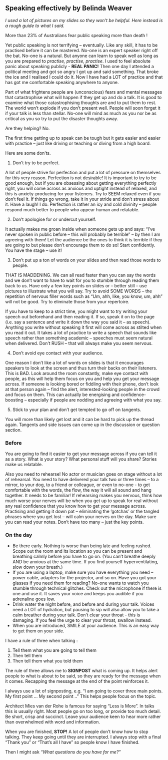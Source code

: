 ## Speaking effectively by Belinda Weaver

*I used a lot of pictures on my slides so they won't be helpful. Here  instead is a rough guide to what I said.*

More than 23% of Australians fear public speaking more than death ! 

Yet public speaking is not terrifying – eventually. Like any skill, it has to be practised before it can be mastered. 
No-one is an expert speaker right off the bat. No-one is a natural. But anyone can learn to speak well as long as you 
are prepared to *practise, practise, practise*. I used to feel absolute panic about speaking publicly - **REAL PANIC!** Then one
day I attended a political meeting and got so angry I got up and said something. That broke the ice and I realised I could do it.
Now I have had a LOT of practice and that has got me comfortable speaking anywhere to anyone.

Part of what frightens people are (unconscious) fears and mental messages that catastrophise what will happen if they get up and 
do a talk. It is good to examine what those catastrophising thoughts are and to put them to rest. The world won’t explode 
if you don’t present well. People will soon forget it if your talk is less than stellar. 
No-one will mind as much as you nor be as critical as you so try to put the disaster thoughts away. 

Are they helping? No. 

The first time getting up to speak can be tough but it gets easier and easier with practice – just like driving or 
teaching or diving from a high board.

Here are some don’ts. 

1) Don’t try to be perfect. 

A lot of people strive for perfection and put a lot of pressure on themselves for this very reason. Perfection is not desirable! It is important to try to be good enough, but if you are obsessing about getting everything perfectly right, you will come across as anxious and uptight instead of relaxed, and this is anxiety-producing for your listeners. Try to SEEM relaxed even if you don’t feel it. If things go wrong, take it in your stride and don’t stress about it. Have a laugh! I do. Perfection is rather an icy and cold divinity – people respond much better to people who appear human and relatable. 

2) Don’t apologise for or undercut yourself. 

It actually makes me groan inside when someone gets up and says: “I’ve never spoken in public before – this will probably be terrible” – by then I am agreeing with them!
Let the audience be the ones to think it is terrible if they are going to but please don’t encourage them to do so! Start confidently. You have the stage – use it!

3) Don’t put up a ton of words on your slides and then read those words to people. 

THAT IS MADDENING. We can all read faster than you can say the words and we don’t want to have to wait for you to stumble through reading them back to us. Have only a few key points on slides or – better still – use pictures to illustrate what you will say. Try to avoid SOME WORDS – the repetition of nervous filler words such as “Um, ahh, like, you know, um, ahh” will not be good. Try to eliminate those from your repertoire. 

If you have to keep to a strict time, you might want to try writing your speech out beforehand and then reading it. 
If so, speak it on to the page (i.e. say a sentence and write it down the way you said it – as speech). Anything you 
write without speaking it first will come across as stilted when you read it out. It takes a lot of practice to write a 
speech that sounds like speech rather than something academic – speeches must seem natural when delivered. Don’t RUSH – 
that will always make you seem nervous. 

4) Don’t avoid eye contact with your audience.

One reason I don’t like a lot of words on slides is that it encourages speakers to look at the screen and thus turn their backs on their listeners. This is BAD. Look around the room constantly, make eye contact with people, as this will help them focus on you and help you get your message across. If someone is looking bored or fiddling with their phone, don’t look at that person again – find the alert, interested-looking people in the crowd and focus on them. This can actually be energising and confidence-boosting – especially if people are nodding and agreeing with what you say. 

5) Stick to your plan and don’t get tempted to go off on tangents. 

You will more than likely get lost and it can be hard to pick up the thread again. Tangents and side issues can come up in the discussion or question section. 

### Before

You are going to find it easier to get your message across if you can tell it as a story. What is your story? What personal 
stuff will you share? Stories make us relatable.

Also you need to rehearse! No actor or musician goes on stage without a lot of rehearsal. You need to have delivered your 
talk two or three times – to a mirror, to your dog, to a friend or colleague, or even to no-one - to get comfortable with 
the words, the flow, the way it will all sound and hang together. It needs to be familiar! If rehearsing makes you nervous, 
think how much worse your nerves will be when you get up to speak for real without any real confidence that you know how to 
get your message across. Practising and getting it down pat – eliminating the ‘gotchas’ or the tangled phrases where you get lost – 
will calm your nerves on the day. Make sure you can read your notes. Don’t have too many – just the key points. 

### On the day

* Be there early. Nothing is worse than being late and feeling rushed. Scope out the room and its location so you can be present and 
breathing calmly before you have to go on. (You can’t breathe deeply AND be anxious at the same time. 
If you find yourself hyperventilating, slow down your breath.) 
* If you are using a laptop, make sure you have everything you need – power cable, adapters for the projector, and so on. 
Have you got your glasses if you need them for reading?
No-one wants to watch you stumble through technical glitches. Check out the microphone if there is one and use it. 
It saves your voice and keeps you audible if you adrenaline goes low. 
* Drink water the night before, and before and during your talk. Voices need a LOT of hydration, but pausing to sip will 
also allow you to take a calm breather during your talk. Don’t clear your throat - this is damaging. If you feel the urge 
to clear your throat, swallow instead.
* When you are introduced, SMILE at your audience. This is an easy way to get them on your side.  

I have a rule of three when talking :

1.	Tell them what you are going to tell them
2.	Then tell them
3.	Then tell them what you told them

The rule of three allows me to **SIGNPOST** what is coming up. It helps alert people to what is about to be said, 
so they are ready for the message when it comes. Recapping the message at the end of the point reinforces it.

I always use a lot of signposting, e.g. “I am going to cover three main points. My first point …  My second point ..” 
This helps people focus on the topic.

Architect Mies van der Rohe is famous for saying “Less is More”. In talks this is usually right. 
Most people go on too long, or provide too much detail. Be short, crisp and succinct. Leave your audience 
keen to hear more rather than overwhelmed with word and information. 

When you are finished, **STOP!** A lot of people don’t know how to stop talking. They keep going until they are interrupted. I always stop with a final “Thank you” or “That’s all I have” so people know I have finished.

Then I might ask *“What questions do you have for me?”*


